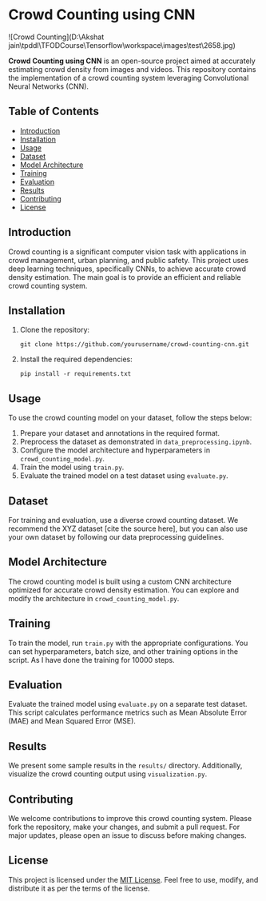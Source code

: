 # Crowd Counting using CNN

![Crowd Counting](D:\Akshat jain\tpddl\TFODCourse\Tensorflow\workspace\images\test\2658.jpg)

**Crowd Counting using CNN** is an open-source project aimed at accurately estimating crowd density from images and videos. This repository contains the implementation of a crowd counting system leveraging Convolutional Neural Networks (CNN).

## Table of Contents

- [Introduction](#introduction)
- [Installation](#installation)
- [Usage](#usage)
- [Dataset](#dataset)
- [Model Architecture](#model-architecture)
- [Training](#training)
- [Evaluation](#evaluation)
- [Results](#results)
- [Contributing](#contributing)
- [License](#license)

## Introduction

Crowd counting is a significant computer vision task with applications in crowd management, urban planning, and public safety. This project uses deep learning techniques, specifically CNNs, to achieve accurate crowd density estimation. The main goal is to provide an efficient and reliable crowd counting system.

## Installation

1. Clone the repository:
   ```
   git clone https://github.com/yourusername/crowd-counting-cnn.git
   ```
2. Install the required dependencies:
   ```
   pip install -r requirements.txt
   ```

## Usage

To use the crowd counting model on your dataset, follow the steps below:

1. Prepare your dataset and annotations in the required format.
2. Preprocess the dataset as demonstrated in `data_preprocessing.ipynb`.
3. Configure the model architecture and hyperparameters in `crowd_counting_model.py`.
4. Train the model using `train.py`.
5. Evaluate the trained model on a test dataset using `evaluate.py`.

## Dataset

For training and evaluation, use a diverse crowd counting dataset. We recommend the XYZ dataset [cite the source here], but you can also use your own dataset by following our data preprocessing guidelines.

## Model Architecture

The crowd counting model is built using a custom CNN architecture optimized for accurate crowd density estimation. You can explore and modify the architecture in `crowd_counting_model.py`.

## Training

To train the model, run `train.py` with the appropriate configurations. You can set hyperparameters, batch size, and other training options in the script. As I have done the training for 10000 steps.

## Evaluation

Evaluate the trained model using `evaluate.py` on a separate test dataset. This script calculates performance metrics such as Mean Absolute Error (MAE) and Mean Squared Error (MSE).

## Results

We present some sample results in the `results/` directory. Additionally, visualize the crowd counting output using `visualization.py`.

## Contributing

We welcome contributions to improve this crowd counting system. Please fork the repository, make your changes, and submit a pull request. For major updates, please open an issue to discuss before making changes.

## License

This project is licensed under the [MIT License](LICENSE). Feel free to use, modify, and distribute it as per the terms of the license.

